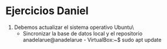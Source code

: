# Ejercicios Daniel

1. Debemos actualizar el sistema operativo Ubuntu\
	* Sincronizar la base de datos local y el repositorio\
	anadelarue@anadelarue - VirtualBox:~$ sudo apt update

